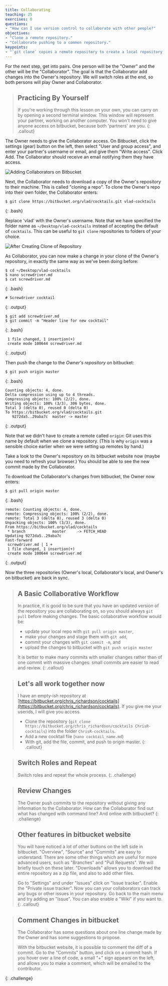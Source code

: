 ```yaml
---
title: Collaborating
teaching: 25
exercises: 0
questions:
- "How can I use version control to collaborate with other people?"
objectives:
- "Clone a remote repository."
- "Collaborate pushing to a common repository."
keypoints:
- "`git clone` copies a remote repository to create a local repository with a remote called `origin` automatically set up."
---
```


For the next step, get into pairs.  One person will be the "Owner" and the other
will be the "Collaborator". The goal is that the Collaborator add changes into
the Owner's repository. We will switch roles at the end, so both persons will
play Owner and Collaborator.

> ## Practicing By Yourself
>
> If you're working through this lesson on your own, you can carry on by opening
> a second terminal window.
> This window will represent your partner, working on another computer. You
> won't need to give anyone access on bitbucket, because both 'partners' are you.
{: .callout}

The Owner needs to give the Collaborator access. On Bitbucket, click
the settings (gear) button on the left, then select "User and group
access", and enter your partner's username or email, and give them
"Write access". Click Add. The Collaborator should receive an email
notifying them they have access.

![Adding Collaborators on Bitbucket](../fig/bitbucket-add-user.png)

Next, the Collaborator needs to download a copy of the Owner's
repository to their  machine. This is called "cloning a repo". To
clone the Owner's repo into their own folder, the Collaborator enters:

~~~
$ git clone https://bitbucket.org/vlad/cocktails.git vlad-cocktails
~~~
{: .bash}

Replace 'vlad' with the Owner's username. Note that we have specified
the folder name as `~/Desktop/vlad-cocktails` instead of accepting the
default of `cocktails`. This can be useful to `git clone` repositories to
folders of your choice.

![After Creating Clone of Repository](../fig/github-collaboration.svg)

As Collaborator, you can now make a change in your clone of the
Owner's repository, in exactly the same way as we've been doing before:

~~~
$ cd ~/Desktop/vlad-cocktails
$ nano screwdriver.md
$ cat screwdriver.md
~~~
{: .bash}

~~~
# Screwdriver cocktail
~~~
{: .output}

~~~
$ git add screwdriver.md
$ git commit -m "Header line for new cocktail"
~~~
{: .bash}

~~~
 1 file changed, 1 insertion(+)
 create mode 100644 screwdriver.md
~~~
{: .output}

Then push the change to the *Owner's repository* on bitbucket:

~~~
$ git push origin master
~~~
{: .bash}

~~~
Counting objects: 4, done.
Delta compression using up to 4 threads.
Compressing objects: 100% (2/2), done.
Writing objects: 100% (3/3), 306 bytes, done.
Total 3 (delta 0), reused 0 (delta 0)
To https://bitbucket.org/vlad/cocktails.git
   9272da5..29aba7c  master -> master
~~~
{: .output}

Note that we didn't have to create a remote called `origin`: Git uses this
name by default when we clone a repository.  (This is why `origin` was a
sensible choice earlier when we were setting up remotes by hand.)

Take a look to the Owner's repository on its bitbucket website now (maybe you need
to refresh your browser.) You should be able to see the new commit made by the
Collaborator.

To download the Collaborator's changes from bitbucket, the Owner now enters:

~~~
$ git pull origin master
~~~
{: .bash}

~~~
remote: Counting objects: 4, done.
remote: Compressing objects: 100% (2/2), done.
remote: Total 3 (delta 0), reused 3 (delta 0)
Unpacking objects: 100% (3/3), done.
From https://bitbucket.org/vlad/cocktails
 * branch            master     -> FETCH_HEAD
Updating 9272da5..29aba7c
Fast-forward
 screwdriver.md | 1 +
 1 file changed, 1 insertion(+)
 create mode 100644 screwdriver.md
~~~
{: .output}

Now the three repositories (Owner's local, Collaborator's local, and Owner's on
bitbucket) are back in sync.

> ## A Basic Collaborative Workflow
>
> In practice, it is good to be sure that you have an updated version of the
> repository you are collaborating on, so you should always `git pull` before making
> changes. The basic collaborative workflow would be:
>
> * update your local repo with `git pull origin master`,
> * make your changes and stage them with `git add`,
> * commit your changes with `git commit -m`, and
> * upload the changes to bitbucket with `git push origin master`
>
> It is better to make many commits with smaller changes rather than
> of one commit with massive changes: small commits are easier to
> read and review.
{: .callout}

> ## Let's all work together now
>
> I have an empty-ish repository at [https://bitbucket.org/chris_richardson/cocktails](https://bitbucket.org/chris_richardson/cocktails).
> If you give me your userids, I will give you access.
>
> * Clone the repository (`git clone https://bitbucket.org/chris_richardson/cocktails ChrisR-cocktails`) into the folder `ChrisR-cocktails`.
> * Add a new cocktail file (`nano cocktail_name.md`)
> * With git, add the file, commit, and push to origin master.
{: .callout}

> ## Switch Roles and Repeat
>
> Switch roles and repeat the whole process.
{: .challenge}

> ## Review Changes
>
> The Owner push commits to the repository without giving any information
> to the Collaborator. How can the Collaborator find out what has changed with
> command line? And online with bitbucket?
{: .challenge}

> ## Other features in bitbucket website
>
> You will have noticed a lot of other buttons on the left side in bitbucket.
> "Overview", "Source" and "Commits" are easy to understand. There are some
> other things which are useful for more advanced users, such as "Branches"
> and "Pull Requests". We will briefly touch on these later. "Downloads"
> allows you to download the entire repository as a zip file, and also to
> add other files.
>
> Go to "Settings" and under "Issues" click on "Issue tracker". Enable
> the "Private issue tracker". Now you can your collaborators can
> track any bugs or other issues in your repository. Go back to the
> main menu and try adding an "Issue". You can also enable a "Wiki"
> if you want to.
{: .callout}



> ## Comment Changes in bitbucket
>
> The Collaborator has some questions about one line change made by
> the Owner and has some suggestions to propose.
>
> With the bitbucket website, it is possible to comment the diff of a
> commit. Go to the "Commits" button, and click on a commit hash. If you hover
> over a line of code, a small "+" sign appears on the left, and
> allows you to make a comment, which will be emailed to the contributor.
>
{: .challenge}
